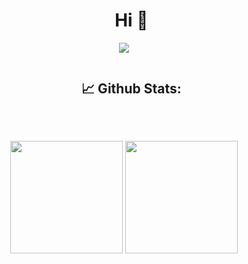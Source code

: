 <div id="user-content-toc">
  <ul align="center">
    <summary><h1>Hi 👋</h1></summary>
  </ul>
</div>

<div align="center">  
  
  ![](https://komarev.com/ghpvc/?username=Yo-Karma&style=for-the-badge&color=grey)
  
</div>

<div id="user-content-toc">
  <ul align="center">
    <summary><h2 style="display: inline-block">📈 Github Stats:</h2></summary>
  </ul>
</div>

<br>
<p align="center">
<a>
  <img height="180em" src="https://github-stats-yo-karmas-projects.vercel.app/api?username=Yo-Karma&show_icons=true&include_all_commits=true&count_private=true&theme=dracula"/>
  <img height="180em" src="https://github-stats-yo-karmas-projects.vercel.app/api/top-langs/?username=Yo-Karma&layout=compact&theme=dracula&hide=RTF,LUA"/>
</a>
</p>
